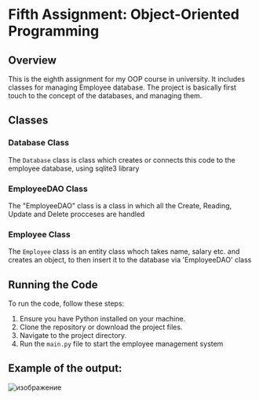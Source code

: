 # Fifth Assignment: Object-Oriented Programming

## Overview

This is the eighth assignment for my OOP course in university. It includes classes for managing Employee database. The project is basically first touch to the concept of the databases, and managing them.

## Classes

### Database Class

The `Database` class is class which creates or connects this code to the employee database, using sqlite3 library

### EmployeeDAO Class

The "EmployeeDAO" class is a class in which all the Create, Reading, Update and Delete procceses are handled

### Employee Class

The `Employee` class is an entity class whoch takes name, salary etc. and creates an object, to then insert it to the database via 'EmployeeDAO' class


## Running the Code

To run the code, follow these steps:

1. Ensure you have Python installed on your machine.
2. Clone the repository or download the project files.
3. Navigate to the project directory.
4. Run the `main.py` file to start the employee management system


## Example of the output:

![изображение](https://github.com/user-attachments/assets/fe9d85e6-9ea6-4119-9b45-7cbc6fa4fe07)

